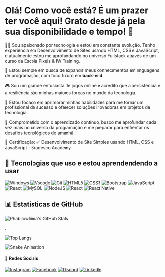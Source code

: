 # Olá! Como você está? É um prazer ter você aqui! Grato desde já pela sua disponibilidade e tempo! 🙏

👨‍💻 Sou apaixonado por tecnologia e estou em constante evolução. Tenho experiência em Desenvolvimento de Sites usando HTML, CSS e JavaScript, e atualmente estou me aprofundando no universo Fullstack através de um curso da Escola Pixels & IW Training.

📘 Estou sempre em busca de expandir meus conhecimentos em linguagens de programação, com foco futuro em **back-end**.

🎮 Sou um grande entusiasta de jogos online e acredito que a persistência e a resiliência são minhas maiores forças no mundo da tecnologia.

💼 Estou focado em aprimorar minhas habilidades para me tornar um profissional de sucesso e oferecer soluções inovadoras em projetos de tecnologia.

🌟 Comprometido com o aprendizado contínuo, busco me aprofundar cada vez mais no universo da programação e me preparar para enfrentar os desafios tecnológicos de amanhã.

📜 Certificação:
✅ Desenvolvimento de Site Simples usando HTML, CSS e JavaScript - Bradesco Academy

## 🚀 Tecnologias que uso e estou aprendendendo a usar

![Windows](https://img.shields.io/badge/Windows-000?style=for-the-badge&logo=windows&logoColor=2CA5E0)
![Vscode](https://img.shields.io/badge/Vscode-007ACC?style=for-the-badge&logo=visual-studio-code&logoColor=white)
![Git](https://img.shields.io/badge/GIT-E44C30?style=for-the-badge&logo=git&logoColor=white)
![HTML5](https://img.shields.io/badge/HTML5-%23E34F26.svg?style=for-the-badge&logo=html5&logoColor=white) 
![CSS3](https://img.shields.io/badge/CSS3-%231572B6.svg?style=for-the-badge&logo=css3&logoColor=white) 
![Bootstrap](https://img.shields.io/badge/Bootstrap-%238C7EE9.svg?style=for-the-badge&logo=bootstrap&logoColor=white)
![JavaScript](https://img.shields.io/badge/JavaScript-%23F7DF1E.svg?style=for-the-badge&logo=javascript&logoColor=black)
![React](https://img.shields.io/badge/React-%2300B5C9.svg?style=for-the-badge&logo=react&logoColor=white)
![MySQL](https://img.shields.io/badge/MySQL-00000F?style=for-the-badge&logo=mysql&logoColor=white)
![NodeJS](https://img.shields.io/badge/node.js-6DA55F?style=for-the-badge&logo=node.js&logoColor=white)
![React](https://img.shields.io/badge/React-20232A?style=for-the-badge&logo=react&logoColor=61DAFB)
![React Native](https://img.shields.io/badge/React_Native-20232A?style=for-the-badge&logo=react&logoColor=61DAFB)



## 📊 Estatísticas de GitHub

![Phabllowliima's GitHub Stats](https://github-readme-stats.vercel.app/api?username=phablowliima&show_icons=true&hide_title=true&hide=prs&count_private=true&theme=radical)

.

![Top Langs](https://github-readme-stats-git-masterrstaa-rickstaa.vercel.app/api/top-langs/?username=phablowliima_&layout=compact&bg_color=000&border_color=30A3DC&title_color=E94D5F&text_color=FFF)


![Snake Animation](https://github.com/phablowliima/phablowliima/blob/output/github-contribution-grid-snake.svg)

#### 🛜 Redes Sociais
[![Instagram](https://img.shields.io/badge/-Instagram-%23E4405F?style=for-the-badge&logo=instagram&logoColor=white)](https://www.instagram.com/phablowliima/)
[![Facebook](https://img.shields.io/badge/Facebook-1877F2?style=for-the-badge&logo=facebook&logoColor=white)](https://www.facebook.com/phablowliima/)
[![Discord](https://img.shields.io/badge/Discord-7289DA?style=for-the-badge&logo=discord&logoColor=white)](https://discord.com/channels/@phabllow/)
[![LinkedIn](https://img.shields.io/badge/LinkedIn-0077B5?style=for-the-badge&logo=linkedin&logoColor=white)](https://www.linkedin.com/in/phablow-liima-a8b855155/)
